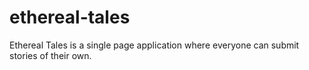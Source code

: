 # ethereal-tales
Ethereal Tales is a single page application where everyone can submit stories of their own.
